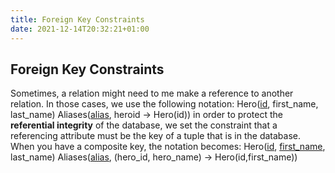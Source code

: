 ```yaml
---
title: Foreign Key Constraints
date: 2021-12-14T20:32:21+01:00
---
```

## Foreign Key Constraints
Sometimes, a relation might need to me make a reference to another relation. In those cases, we use the following notation:
Hero(<ins>id</ins>, first_name, last_name)
Aliases(<ins>alias</ins>, heroid -> Hero(id))
in order to protect the **referential integrity** of the database, we set the constraint that a referencing attribute must be the key of a tuple that is in the database.
When you have a composite key, the notation becomes:
Hero(<ins>id</ins>, <ins>first_name</ins>, last_name)
Aliases(<ins>alias</ins>, (hero_id, hero_name) -> Hero(id,first_name))